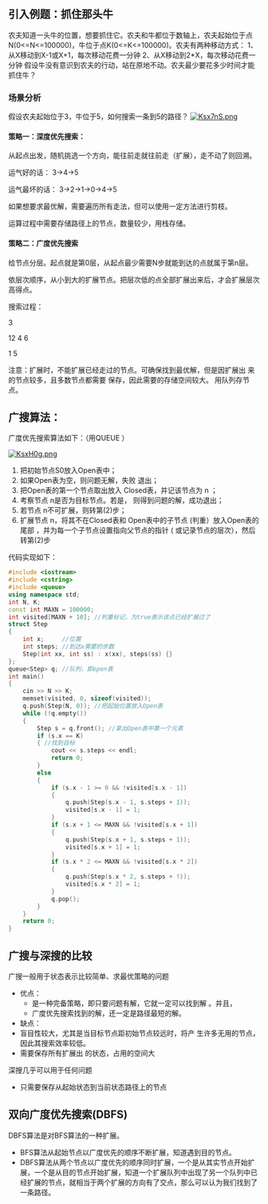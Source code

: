 ## 引入例题：抓住那头牛
农夫知道一头牛的位置，想要抓住它。农夫和牛都位于数轴上，农夫起始位于点N(0<=N<=100000)，牛位于点K(0<=K<=100000)。农夫有两种移动方式：
1、从X移动到X-1或X+1，每次移动花费一分钟
2、从X移动到2*X，每次移动花费一分钟
 假设牛没有意识到农夫的行动，站在原地不动。农夫最少要花多少时间才能抓住牛？
 ### 场景分析
 假设农夫起始位于3，牛位于5，如何搜索一条到5的路径？
[![Ksx7nS.png](https://s2.ax1x.com/2019/10/27/Ksx7nS.png)](https://imgchr.com/i/Ksx7nS)

#### 策略一：深度优先搜索：

从起点出发，随机挑选一个方向，能往前走就往前走（扩展），走不动了则回溯。

运气好的话： 3->4->5

运气最坏的话： 3->2->1->0->4->5

如果想要求最优解，需要遍历所有走法，但可以使用一定方法进行剪枝。

运算过程中需要存储路径上的节点，数量较少，用栈存储。

#### 策略二：广度优先搜索

给节点分层。起点就是第0层，从起点最少需要N步就能到达的点就属于第n层。

依层次顺序，从小到大的扩展节点。把层次低的点全部扩展出来后，才会扩展层次高得点。

搜索过程：

3

12 4 6

1 5

注意：扩展时，不能扩展已经走过的节点。可确保找到最优解，但是因扩展出 来的节点较多，且多数节点都需要 保存，因此需要的存储空间较大。 用队列存节点。 

## 广搜算法：

 广度优先搜索算法如下：（用QUEUE ）

[![KsxH0g.png](https://s2.ax1x.com/2019/10/27/KsxH0g.png)](https://imgchr.com/i/KsxH0g)

1. 把初始节点S0放入Open表中；
2.  如果Open表为空，则问题无解，失败 退出； 
3. 把Open表的第一个节点取出放入 Closed表，并记该节点为 n ； 
4. 考察节点 n是否为目标节点。若是， 则得到问题的解，成功退出；
5. 若节点 n不可扩展，则转第(2)步； 
6. 扩展节点 n，将其不在Closed表和 Open表中的子节点 (判重）放入Open表的尾部 ，并为每一个子节点设置指向父节点的指针 ( 或记录节点的层次），然后转第(2)步 

代码实现如下：

```cpp
#include <iostream>
#include <cstring>
#include <queue>
using namespace std;
int N, K;
const int MAXN = 100000;
int visited[MAXN + 10]; //判重标记，为true表示该点已经扩展过了
struct Step
{
    int x;     //位置
    int steps; //到达x需要的步数
    Step(int xx, int ss) : x(xx), steps(ss) {}
};
queue<Step> q; //队列，即open表
int main()
{
    cin >> N >> K;
    memset(visited, 0, sizeof(visited));
    q.push(Step(N, 0)); //把起始位置放入Open表
    while (!q.empty())
    {
        Step s = q.front(); //拿出Open表中第一个元素
        if (s.x == K)
        { //找到目标
            cout << s.steps << endl;
            return 0;
        }
        else
        {
            if (s.x - 1 >= 0 && !visited[s.x - 1])
            {
                q.push(Step(s.x - 1, s.steps + 1));
                visited[s.x - 1] = 1;
            }
            if (s.x + 1 <= MAXN && !visited[s.x + 1])
            {
                q.push(Step(s.x + 1, s.steps + 1));
                visited[s.x + 1] = 1;
            }
            if (s.x * 2 <= MAXN && !visited[s.x * 2])
            {
                q.push(Step(s.x * 2, s.steps + !));
                visited[s.x * 2] = 1;
            }
            q.pop();
        }
    }
    return 0;
}

```

##  广搜与深搜的比较 

 广搜一般用于状态表示比较简单、求最优策略的问题 

- 优点：
  - 是一种完备策略，即只要问题有解，它就一定可以找到解 。并且，
  - 广度优先搜索找到的解，还一定是路径最短的解。
-  缺点：
  - 盲目性较大，尤其是当目标节点距初始节点较远时，将产 生许多无用的节点，因此其搜索效率较低。
  - 需要保存所有扩展出 的状态，占用的空间大 

 深搜几乎可以用于任何问题 

- 只需要保存从起始状态到当前状态路径上的节点 

## 双向广度优先搜索(DBFS)

DBFS算法是对BFS算法的一种扩展。

- BFS算法从起始节点以广度优先的顺序不断扩展，知道遇到目的节点。
- DBFS算法从两个节点以广度优先的顺序同时扩展，一个是从其实节点开始扩展，一个是从目的节点开始扩展，知道一个扩展队列中出现了另一个队列中已经扩展的节点，就相当于两个扩展的方向有了交点，那么可以认为我们找到了一条路径。